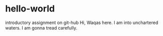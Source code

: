 # hello-world
introductory assignment on git-hub
Hi, Waqas here. I am into unchartered waters.
I am gonna tread carefully.
